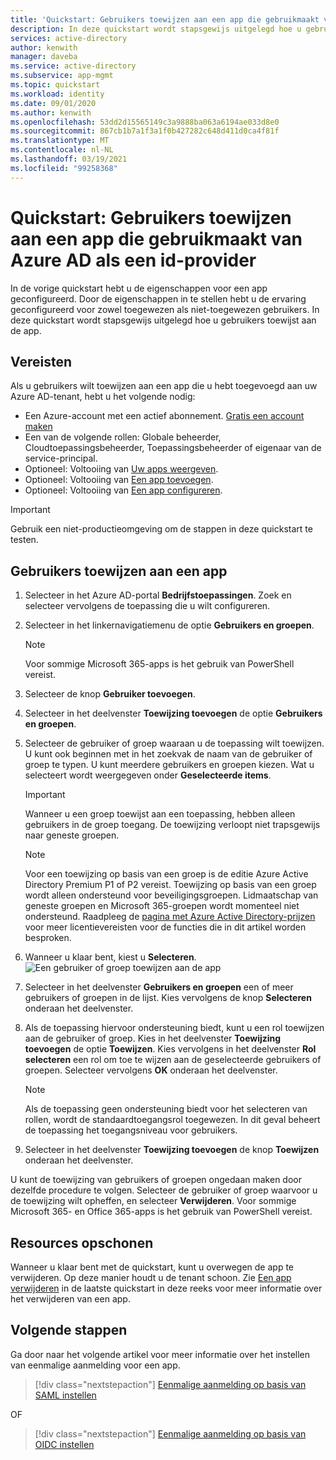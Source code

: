 ```yaml
---
title: 'Quickstart: Gebruikers toewijzen aan een app die gebruikmaakt van Azure Active Directory als een id-provider'
description: In deze quickstart wordt stapsgewijs uitgelegd hoe u gebruikers toestaat een app te gebruiken die u hebt geconfigureerd voor gebruik van Azure AD als een id-provider.
services: active-directory
author: kenwith
manager: daveba
ms.service: active-directory
ms.subservice: app-mgmt
ms.topic: quickstart
ms.workload: identity
ms.date: 09/01/2020
ms.author: kenwith
ms.openlocfilehash: 53dd2d15565149c3a9888ba063a6194ae033d8e0
ms.sourcegitcommit: 867cb1b7a1f3a1f0b427282c648d411d0ca4f81f
ms.translationtype: MT
ms.contentlocale: nl-NL
ms.lasthandoff: 03/19/2021
ms.locfileid: "99258368"
---
```

# <a name="quickstart-assign-users-to-an-app-that-is-using-azure-ad-as-an-identity-provider"></a>Quickstart: Gebruikers toewijzen aan een app die gebruikmaakt van Azure AD als een id-provider

In de vorige quickstart hebt u de eigenschappen voor een app geconfigureerd. Door de eigenschappen in te stellen hebt u de ervaring geconfigureerd voor zowel toegewezen als niet-toegewezen gebruikers. In deze quickstart wordt stapsgewijs uitgelegd hoe u gebruikers toewijst aan de app.

## <a name="prerequisites"></a>Vereisten

Als u gebruikers wilt toewijzen aan een app die u hebt toegevoegd aan uw Azure AD-tenant, hebt u het volgende nodig:

- Een Azure-account met een actief abonnement. [Gratis een account maken](https://azure.microsoft.com/free/?WT.mc_id=A261C142F)
- Een van de volgende rollen: Globale beheerder, Cloudtoepassingsbeheerder, Toepassingsbeheerder of eigenaar van de service-principal.
- Optioneel: Voltooiing van [Uw apps weergeven](view-applications-portal.md).
- Optioneel: Voltooiing van [Een app toevoegen](add-application-portal.md).
- Optioneel: Voltooiing van [Een app configureren](add-application-portal-configure.md).

>[!IMPORTANT]
>Gebruik een niet-productieomgeving om de stappen in deze quickstart te testen.

## <a name="assign-users-to-an-app"></a>Gebruikers toewijzen aan een app
1. Selecteer in het Azure AD-portal **Bedrijfstoepassingen**. Zoek en selecteer vervolgens de toepassing die u wilt configureren.
2. Selecteer in het linkernavigatiemenu de optie **Gebruikers en groepen**.
   > [!NOTE]
   > Voor sommige Microsoft 365-apps is het gebruik van PowerShell vereist. 
3. Selecteer de knop **Gebruiker toevoegen**.
4. Selecteer in het deelvenster **Toewijzing toevoegen** de optie **Gebruikers en groepen**.
5. Selecteer de gebruiker of groep waaraan u de toepassing wilt toewijzen. U kunt ook beginnen met in het zoekvak de naam van de gebruiker of groep te typen. U kunt meerdere gebruikers en groepen kiezen. Wat u selecteert wordt weergegeven onder **Geselecteerde items**.
    > [!IMPORTANT]
    > Wanneer u een groep toewijst aan een toepassing, hebben alleen gebruikers in de groep toegang. De toewijzing verloopt niet trapsgewijs naar geneste groepen.

    > [!NOTE]
    > Voor een toewijzing op basis van een groep is de editie Azure Active Directory Premium P1 of P2 vereist. Toewijzing op basis van een groep wordt alleen ondersteund voor beveiligingsgroepen. Lidmaatschap van geneste groepen en Microsoft 365-groepen wordt momenteel niet ondersteund. Raadpleeg de [pagina met Azure Active Directory-prijzen](https://azure.microsoft.com/pricing/details/active-directory) voor meer licentievereisten voor de functies die in dit artikel worden besproken. 
6. Wanneer u klaar bent, kiest u **Selecteren**.
   ![Een gebruiker of groep toewijzen aan de app](./media/assign-user-or-group-access-portal/assign-users.png)
7. Selecteer in het deelvenster **Gebruikers en groepen** een of meer gebruikers of groepen in de lijst. Kies vervolgens de knop **Selecteren** onderaan het deelvenster.
8. Als de toepassing hiervoor ondersteuning biedt, kunt u een rol toewijzen aan de gebruiker of groep. Kies in het deelvenster **Toewijzing toevoegen** de optie **Toewijzen**. Kies vervolgens in het deelvenster **Rol selecteren** een rol om toe te wijzen aan de geselecteerde gebruikers of groepen. Selecteer vervolgens **OK** onderaan het deelvenster. 
    > [!NOTE]
    > Als de toepassing geen ondersteuning biedt voor het selecteren van rollen, wordt de standaardtoegangsrol toegewezen. In dit geval beheert de toepassing het toegangsniveau voor gebruikers.
9. Selecteer in het deelvenster **Toewijzing toevoegen** de knop **Toewijzen** onderaan het deelvenster.

U kunt de toewijzing van gebruikers of groepen ongedaan maken door dezelfde procedure te volgen. Selecteer de gebruiker of groep waarvoor u de toewijzing wilt opheffen, en selecteer **Verwijderen**. Voor sommige Microsoft 365- en Office 365-apps is het gebruik van PowerShell vereist. 

## <a name="clean-up-resources"></a>Resources opschonen

Wanneer u klaar bent met de quickstart, kunt u overwegen de app te verwijderen. Op deze manier houdt u de tenant schoon. Zie [Een app verwijderen](delete-application-portal.md) in de laatste quickstart in deze reeks voor meer informatie over het verwijderen van een app.

## <a name="next-steps"></a>Volgende stappen

Ga door naar het volgende artikel voor meer informatie over het instellen van eenmalige aanmelding voor een app.
> [!div class="nextstepaction"]
> [Eenmalige aanmelding op basis van SAML instellen](add-application-portal-setup-sso.md)

OF

> [!div class="nextstepaction"]
> [Eenmalige aanmelding op basis van OIDC instellen](add-application-portal-setup-oidc-sso.md)

